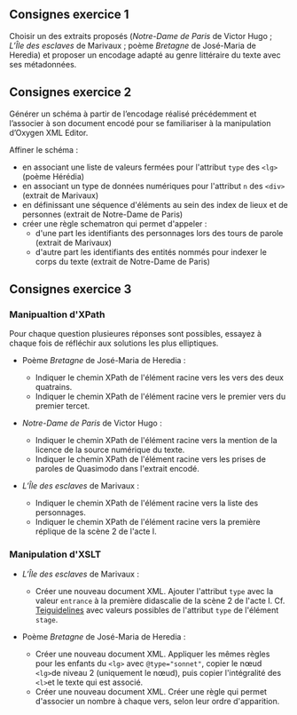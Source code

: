 ## Consignes exercice 1

Choisir un des extraits proposés (*Notre-Dame de Paris* de Victor Hugo ; *L’Île des esclaves* de Marivaux ; poème *Bretagne* de José-Maria de Heredia) et proposer un encodage adapté au genre littéraire du texte avec ses métadonnées. 


## Consignes exercice 2

Générer un schéma à partir de l’encodage réalisé précédemment et l’associer à son document encodé pour se familiariser à la manipulation d’Oxygen XML Editor.

Affiner le schéma : 
- en associant une liste de valeurs fermées pour l'attribut `type` des `<lg>` (poème Hérédia)
- en associant un type de données numériques pour l'attribut `n` des `<div>` (extrait de Marivaux)
- en définissant une séquence d'éléments au sein des index de lieux et de personnes (extrait de Notre-Dame de Paris)
- créer une règle schematron qui permet d'appeler :
    - d'une part les identifiants des personnages lors des tours de parole (extrait de Marivaux)
    - d'autre part les identifiants des entités nommés pour indexer le corps du texte (extrait de Notre-Dame de Paris)


## Consignes exercice 3

### Manipualtion d'XPath

Pour chaque question plusieures réponses sont possibles, essayez à chaque fois de réfléchir aux solutions les plus elliptiques. 

- Poème *Bretagne* de José-Maria de Heredia :
    - Indiquer le chemin XPath de l'élément racine vers les vers des deux quatrains.
    - Indiquer le chemin XPath de l'élément racine vers le premier vers du premier tercet.

- *Notre-Dame de Paris* de Victor Hugo :
    - Indiquer le chemin XPath de l'élément racine vers la mention de la licence de la source numérique du texte.
    - Indiquer le chemin XPath de l'élément racine vers les prises de paroles de Quasimodo dans l'extrait encodé.
    
- *L’Île des esclaves* de Marivaux :
    - Indiquer le chemin XPath de l'élément racine vers la liste des personnages.
    - Indiquer le chemin XPath de l'élément racine vers la première réplique de la scène 2 de l'acte I. 

### Manipulation d'XSLT

- *L’Île des esclaves* de Marivaux :
    - Créer une nouveau document XML. Ajouter l'attribut `type` avec la valeur `entrance` à la première didascalie de la scène 2 de l'acte I. Cf. [Teiguidelines](https://tei-c.org/release/doc/tei-p5-doc/fr/html/ref-stage.html) avec valeurs possibles de l'attribut `type` de l'élément `stage`.

- Poème *Bretagne* de José-Maria de Heredia :
    - Créer une nouveau document XML. Appliquer les mêmes règles pour les enfants du `<lg>` avec `@type="sonnet"`, copier le nœud `<lg>`de niveau 2 (uniquement le nœud), puis copier l'intégralité des `<l>`et le texte qui est associé.
    - Créer une nouveau document XML. Créer une règle qui permet d'associer un nombre à chaque vers, selon leur ordre d'apparition. 



